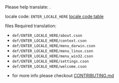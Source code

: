 Please help translate: .

locale code: `ENTER_LOCALE_HERE`
[locale code table](http://www.science.co.il/language/Codes.php)

files Required translation:

- `def/ENTER_LOCALE_HERE/about.cson`
- `def/ENTER_LOCALE_HERE/context.cson`
- `def/ENTER_LOCALE_HERE/menu_darwin.cson`
- `def/ENTER_LOCALE_HERE/menu_linux.cson`
- `def/ENTER_LOCALE_HERE/menu_win32.cson`
- `def/ENTER_LOCALE_HERE/settings.cson`
- `def/ENTER_LOCALE_HERE/welcome.cson`

* for more info please checkout [CONTRIBUTING.md](https://github.com/liuderchi/atom-i18n/blob/main/CONTRIBUTING.md)
